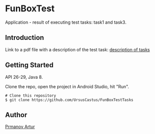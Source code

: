 # FunBoxTest

Application - result of executing test tasks: task1 and task3.

## Introduction

Link to a pdf file with a description of the test task: [description of tasks](https://drive.google.com/file/d/1f0UILq-BkONY6olteY959HcEy7c9cEke/view)


## Getting Started

API 26-29, Java 8.

Clone the repo, open the project in Android Studio, hit "Run".

```
# Clone this repository
$ git clone https://github.com/UrsusCastus/FunBoxTestTasks

```

## Author
[Prmanov Artur](https://github.com/UrsusCastus)